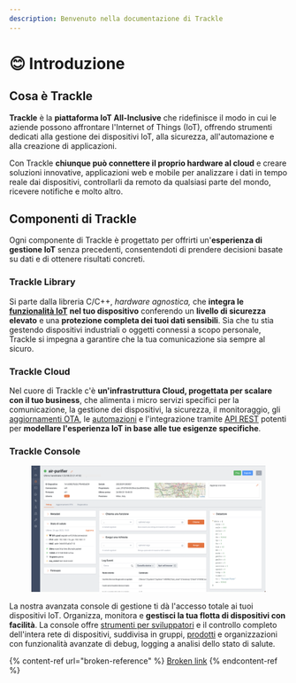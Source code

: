 ```yaml
---
description: Benvenuto nella documentazione di Trackle
---
```


# 😊 Introduzione

## Cosa è Trackle

**Trackle** è la **piattaforma IoT All-Inclusive** che ridefinisce il modo in cui le aziende possono affrontare l'Internet of Things (IoT), offrendo strumenti dedicati alla gestione dei dispositivi IoT, alla sicurezza, all'automazione e alla creazione di applicazioni.

Con Trackle **chiunque può connettere il proprio hardware al cloud** e creare soluzioni innovative, applicazioni web e mobile per analizzare i dati in tempo reale dai dispositivi, controllarli da remoto da qualsiasi parte del mondo, ricevere notifiche e molto altro.&#x20;

## Componenti di Trackle

Ogni componente di Trackle è progettato per offrirti un'**esperienza di gestione IoT** senza precedenti, consentendoti di prendere decisioni basate su dati e di ottenere risultati concreti.

### Trackle Library

Si parte dalla libreria C/C++, _hardware agnostica,_ che **integra le** [**funzionalità IoT**](trackle-library/funzionalita-cloud.md) **nel tuo dispositivo** conferendo un **livello di sicurezza elevato** e una **protezione completa dei tuoi dati sensibili**. Sia che tu stia gestendo dispositivi industriali o oggetti connessi a scopo personale, Trackle si impegna a garantire che la tua comunicazione sia sempre al sicuro.

### Trackle Cloud

Nel cuore di Trackle c'è **un'infrastruttura Cloud, progettata per scalare con il tuo business**, che alimenta i micro servizi specifici per la comunicazione, la gestione dei dispositivi, la sicurezza, il monitoraggio, gli [aggiornamenti OTA](trackle-cloud/aggiornamenti-firmware-ota.md), le [automazioni](trackle-cloud/automazioni.md) e l'integrazione tramite [API REST](trackle-cloud/api-rest.md) potenti per **modellare l'esperienza IoT in base alle tue esigenze specifiche**.

### Trackle Console

<figure><img src=".gitbook/assets/Schermata 2023-08-24 alle 19.01.48.png" alt=""><figcaption></figcaption></figure>

La nostra avanzata console di gestione ti dà l'accesso totale ai tuoi dispositivi IoT. Organizza, monitora e **gestisci la tua flotta di dispositivi con facilità**. La console offre [strumenti per sviluppatori](trackle-console/sviluppatori.md) e il controllo completo dell'intera rete di dispositivi, suddivisa in gruppi, [prodotti](trackle-console/prodotti.md) e organizzazioni con funzionalità avanzate di debug, logging a analisi dello stato di salute.

{% content-ref url="broken-reference" %}
[Broken link](broken-reference)
{% endcontent-ref %}

